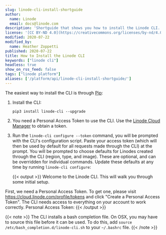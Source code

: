 ```yaml
---
slug: linode-cli-install-shortguide
author:
  name: Linode
  email: docs@linode.com
description: 'Shortguide that shows you how to install the Linode CLI.'
license: '[CC BY-ND 4.0](https://creativecommons.org/licenses/by-nd/4.0)'
modified: 2020-07-22
modified_by:
  name: Heather Zoppetti
published: 2020-07-22
title: How to Install the Linode CLI
keywords: ["linode cli"]
headless: true
show_on_rss_feed: false
tags: ["linode platform"]
aliases: ['/platform/api/linode-cli-install-shortguide/']
---
```


The easiest way to install the CLI is through [Pip](https://pypi.org/project/pip/):

1.  Install the CLI:

        pip3 install linode-cli --upgrade

1.  You need a Personal Access Token to use the CLI. Use the [Linode Cloud Manager](https://cloud.linode.com/profile/tokens) to obtain a token.

1. Run the `linode-cli configure --token` command, you will be prompted with the CLI's configuration script. Paste your access token (which will then be used by default for all requests made through the CLI) at the prompt. You will be prompted to choose defaults for Linodes created through the CLI (region, type, and image). These are optional, and can be overridden for individual commands. Update these defaults at any time by running `linode-cli configure`:

    {{< output >}}
Welcome to the Linode CLI.  This will walk you through some initial setup.

First, we need a Personal Access Token.  To get one, please visit
https://cloud.linode.com/profile/tokens and click
"Create a Personal Access Token".  The CLI needs access to everything
on your account to work correctly.
Personal Access Token:
{{< /output >}}

{{< note >}}
The CLI installs a bash completion file. On OSX, you may have to source this file before it can be used. To do this, add `source /etc/bash_completion.d/linode-cli.sh` to your `~/.bashrc` file.
{{< /note >}}
